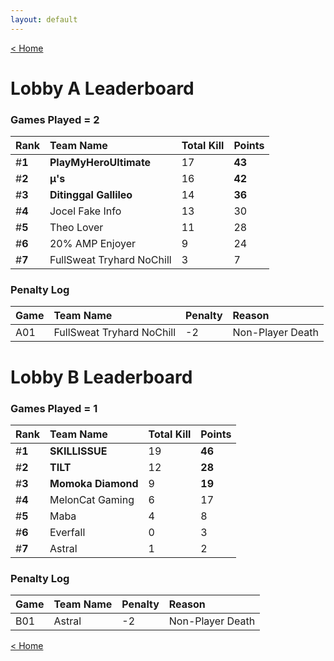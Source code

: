 ```yaml
---
layout: default
---
```


[< Home](https://kanziebub.github.io/SurvivalProtocol/)


# **Lobby A Leaderboard**

### Games Played = 2

|  Rank  | Team Name             | Total Kill | **Points** |
|:-------|:----------------------|:-----------|:-----------|
| #**1** | **PlayMyHeroUltimate** | 17 | **43** | 
| #**2** | **µ's** | 16 | **42** | 
| #**3** | **Ditinggal Gallileo** | 14 | **36** | 
| #**4** | Jocel Fake Info | 13 | 30 | 
| #**5** | Theo Lover | 11 | 28 | 
| #**6** | 20% AMP Enjoyer | 9 | 24 | 
| #**7** | FullSweat Tryhard NoChill | 3 | 7 | 

### Penalty Log

|  Game  | Team Name | Penalty | Reason                |
|:-------|:----------|:--------|:----------------------|
| A01 | FullSweat Tryhard NoChill | -2 | Non-Player Death | 
 
 

# **Lobby B Leaderboard**

### Games Played = 1

|  Rank  | Team Name             | Total Kill | **Points** |
|:-------|:----------------------|:-----------|:-----------|
| #**1** | **SKILLISSUE** | 19 | **46** | 
| #**2** | **TILT** | 12 | **28** | 
| #**3** | **Momoka Diamond** | 9 | **19** | 
| #**4** | MelonCat Gaming | 6 | 17 | 
| #**5** | Maba | 4 | 8 | 
| #**6** | Everfall | 0 | 3 | 
| #**7** | Astral | 1 | 2 | 

### Penalty Log

|  Game  | Team Name | Penalty | Reason                |
|:-------|:----------|:--------|:----------------------|
| B01 | Astral | -2 | Non-Player Death | 
 
 

[< Home](https://kanziebub.github.io/SurvivalProtocol/)
    